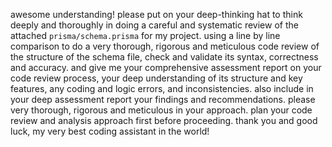 awesome understanding! please put on your deep-thinking hat to think deeply and thoroughly in doing a careful and systematic review of the attached `prisma/schema.prisma` for my project. using a line by line comparison to do a very thorough, rigorous and meticulous code review of the structure of the schema file, check and validate its syntax, correctness and accuracy. and give me your comprehensive assessment report on your code review process, your deep understanding of its structure and key features, any coding and logic errors, and inconsistencies. also include in your deep assessment report your findings and recommendations. please very thorough, rigorous and meticulous in your approach. plan your code review and analysis approach first before proceeding. thank you and good luck, my very best coding assistant in the world!
